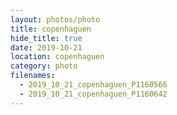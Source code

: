 ```yaml
---
layout: photos/photo
title: copenhaguen
hide_title: true
date: 2019-10-21
location: copenhaguen
category: photo
filenames:
  - 2019_10_21_copenhaguen_P1160566
  - 2019_10_21_copenhaguen_P1160642
---
```

